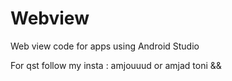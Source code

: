 # Webview
Web view code for apps using Android Studio

For qst follow my insta : amjouuud or amjad toni &&
